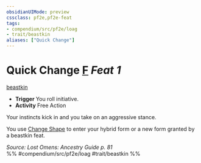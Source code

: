 ```yaml
---
obsidianUIMode: preview
cssclass: pf2e,pf2e-feat
tags:
- compendium/src/pf2e/loag
- trait/beastkin
aliases: ["Quick Change"]
---
```

# Quick Change  [F](rules/core-rulebook/chapter-9-playing-the-game.md#Actions "Free Action") *Feat 1*  
[beastkin](rules/traits/beastkin-loag.md)  

- **Trigger** You roll initiative.
- **Activity** Free Action

Your instincts kick in and you take on an aggressive stance.

You use [Change Shape](rules/actions/change-shape-beastkin-loag.md) to enter your hybrid form or a new form granted by a beastkin feat.

*Source: Lost Omens: Ancestry Guide p. 81*  
%% #compendium/src/pf2e/loag #trait/beastkin %%